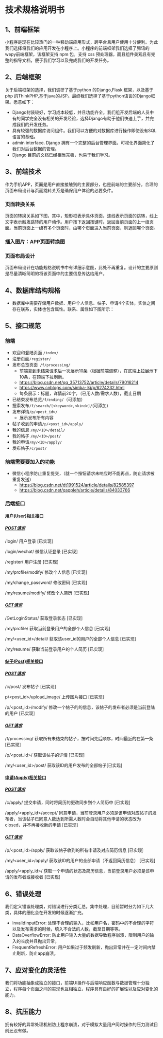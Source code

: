 # 技术规格说明书

## 1、前端框架

小程序是现在比较热门的一种移动端应用形式，跨平台且用户使用十分便利。为此我们选择将我们的应用开发在小程序上。小程序的前端框架我们选择了腾讯的wepy前端框架，该框架支持 npm 包，支持 css 预处理器，而且组件美观且有完整的指导文档，便于我们学习以及完成我们的开发任务。

## 2、后端框架

关于后端框架的选择，我们调研了基于python 的Django,Flask 框架，以及基于php 的ThinkPHP,基于java的JSP。最终我们选择了基于python语言的Django框架。愿意如下：

* Django封装较好，学习成本较低，并且功能齐全。我们组开发后端的人员中有的同学完全没有相关的开发经验，选择Django有助于他们快速上手，并完成我们的开发任务。
* 具有较强的数据库访问组件。我们可以方便的对数据库进行操作即使没有SQL语言的基础。
* admin interface. Django 拥有一个完整的后台管理界面。可视化界面简化了我们对后台数据的管理。
* Django 目前的文档已经相当完善，也易于我们学习。
## 3、前端技术

作为手机APP，页面是用户直接接触到的主要部分，也是前端的主要部分。合理的页面布局设计与页面跳转关系是确保用户体验的必要条件。

### 页面转换关系

页面的转换关系如下图，其中，矩形框表示具体页面，连线表示页面的跳转，线上文字表示触发跳转的用户动作。用户按下返回按键时，返回当前页面的上一级页面。当前页面上一级有多个页面时，由哪个页面进入当前页面，则返回哪个页面。

### 插入图片：APP页面转换图

### 页面布局设计

页面布局设计在功能规格说明书中有详细示意图，此处不再重复。设计的主要原则是尽量清晰简明的将该页面中的主要信息传达给用户。

## 4、数据库结构规格

- 数据库中需要存储用户数据、用户个人信息、帖子、申请4个实体，实体之间存在联系，实体也包含属性。联系、属性如下图所示：

## 5、接口规范

### 前端

- 欢迎和登陆页面 `/index/ `
- 注册页面`/register/`
- 发布总览页面` /f/processing/` 
  - 前端拿到未结束请求后一次展示10条（根据前端调整），在底端上拉展示下10条，在顶端下拉刷新。
  - <https://blog.csdn.net/qq_35713752/article/details/79016214> 
  - <https://www.cnblogs.com/simba-lkj/p/6274232.html> 
  - 每条展示：标题，详情前20字，（已用人数/需求人数），截止日期
- 已结束发布总览` /f/ending/ `（可添加）
- 搜索发布` /f/search/[<keyword>,<kind>]/ `(可添加)
- 发布详情` /p/<post_id>/ `
  - 展示发布所有内容
- 帖子收到的申请`/p/<post_id>/apply/`  
- 我的信息 `/my/<ID>/detail/`
- 我的帖子 `/my/<ID>/post/`
- 我的申请`/my/<ID>/apply/`
- 发布帖子`/c/post/`

### 前端需要要加入的功能

+ 微信小程序防止重复提交，（就一个按钮请求未响应时不能再点，防止请求被重复发送）
  + <https://blog.csdn.net/dt1991524/article/details/82585397> 
  + <https://blog.csdn.net/qappleh/article/details/84033766> 

### 后端接口

#### [用户(User)相关接口](./后端接口规格/User.md)

##### [POST请求](./后端接口规格/User.md#POST请求)

/login/ 用户登录 [已实现]

/login/wechat/ 微信认证登录 [已实现]


/register/ 用户注册 [已实现]

/my/profile/modify/  修改个人信息 [已实现]

/my/change_password/  修改密码 [已实现]

/my/resume/modify/  修改个人简历 [已实现]

##### [GET请求](./后端接口规格/User.md#GET请求)

/GetLoginStatus/  获取登录状态 [已实现]

/my/profile/ 获取当前登录用户的全部个人信息 [已实现]

/my/\<user_id\>/detail/ 获取该user_id的用户的全部个人信息 [已实现]

/my/resume/ 获取当前登录用户的个人简历 [已实现]



#### [帖子(Post)相关接口](./后端接口规格/Post.md)

##### [POST请求](./后端接口规格/Post.md#POST请求)

/c/post/  发布帖子 [已实现]

p/\<post_id\>/upload_image/ 上传图片接口 [已实现]

/p/\<post_id\>/modify/   修改一个帖子的的信息，该帖子的发布者必须是当前登陆的用户 [已实现]

##### [GET请求](./后端接口规格/Post.md#GET请求)

/f/processing/ 获取所有未结束的帖子，按时间先后顺序，时间最近的在第一条 [已实现]

/p/\<post_id\>/ 获取该帖子的详情 [已实现]

/my/\<user_id\>/post/ 获取该ID的用户发布的全部帖子[已实现]



#### [申请(Apply)相关接口](./后端接口规格/Apply.md)

##### [POST请求](./后端接口规格/Apply.md#POST请求)

/c/apply/ 提交申请，同时将简历的更改同步到个人简历中  [已实现]

/apply/\<apply_id\>/accept/ 同意申请，当前登录用户必须是该申请对应帖子的发布者，当该帖子已同意人数达到所需人数时会自动将其他申请的状态改为closed，并不再接收新的申请 [已实现]

##### [GET请求](./后端接口规格/Apply.md#GET请求)

/p/\<post_id\>/apply/ 获取该帖子收到的所有申请及对应简历信息 [已实现]

/my/\<user_id\>/apply/ 获取该ID的用户的全部申请（不返回简历信息） [已实现]

/apply/\<apply_id\>/ 获取一个申请的状态及简历信息，当前登录用户必须是该申请的发布者或接收者 [已实现]

## 6、错误处理

我们定义错误处理类，对错误进行分类汇总，集中处理，目前暂时分为如下几大类，具体的细化会在开发的时候逐渐扩充。
* InvalidInputError: 处理不合理的输入，比如用户名，密码中的不合理的字符以及发布需求的时候，填入不合法的人数，截至日期等等。
* DataOverflowError: 防止用户输入大量的数据导致程序崩溃，限制用户的输入的长度并且抛出异常。
* FrequentRefreshError: 用户如果过于频发刷新，抛出异常并在一定时间内禁止刷新，防止app崩溃。
## 7、应对变化的灵活性
我们将功能抽象成独立的接口，前端UI操作与后端响应函数与数据管理十分独立，程序每个页面之间的实现也互相独立，程序具有良好的扩展性以及应对变化的能力。
## 8、抗压能力
拥有较好的异常处理机制防止程序崩溃，对于模拟大量用户同时操作的压力测试目前还没有做。






